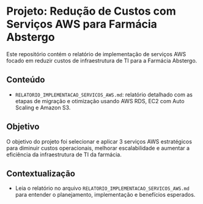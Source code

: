 # Projeto: Redução de Custos com Serviços AWS para Farmácia Abstergo

Este repositório contém o relatório de implementação de serviços AWS focado em reduzir custos de infraestrutura de TI para a Farmácia Abstergo.

## Conteúdo

- `RELATORIO_IMPLEMENTACAO_SERVICOS_AWS.md`: relatório detalhado com as etapas de migração e otimização usando AWS RDS, EC2 com Auto Scaling e Amazon S3.

## Objetivo

O objetivo do projeto foi selecionar e aplicar 3 serviços AWS estratégicos para diminuir custos operacionais, melhorar escalabilidade e aumentar a eficiência da infraestrutura de TI da farmácia.

## Contextualização

- Leia o relatório no arquivo `RELATORIO_IMPLEMENTACAO_SERVICOS_AWS.md` para entender o planejamento, implementação e benefícios esperados.
